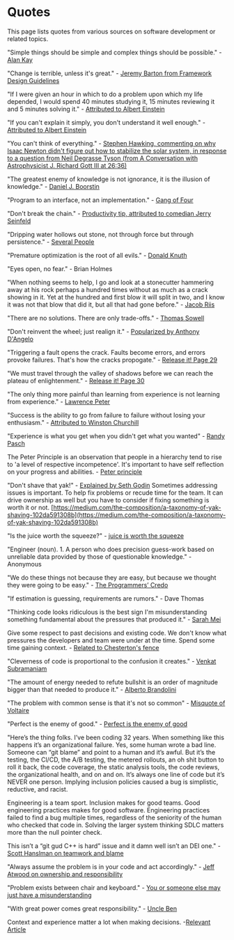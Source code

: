 # Quotes

This page lists quotes from various sources on software development or related topics.

"Simple things should be simple and complex things should be possible." - [Alan Kay](https://www.quora.com/What-is-the-story-behind-Alan-Kay-s-adage-Simple-things-should-be-simple-complex-things-should-be-possible)

"Change is terrible, unless it's great." - [Jeremy Barton from Framework Design Guidelines](https://a.co/d/9tUIaFr)

"If I were given an hour in which to do a problem upon which my life depended, I would spend 40 minutes studying it, 15 minutes reviewing it and 5 minutes solving it." - [Attributed to Albert Einstein](https://quoteinvestigator.com/2014/05/22/solve/)

"If you can't explain it simply, you don't understand it well enough." - [Attributed to Albert Einstein](https://skeptics.stackexchange.com/questions/8742/did-einstein-say-if-you-cant-explain-it-simply-you-dont-understand-it-well-en)

"You can't think of everything." - [Stephen Hawking, commenting on why Isaac Newton didn't figure out how to stabilize the solar system, in response to a question from Neil Degrasse Tyson (from A Conversation with Astrophysicist J. Richard Gott III at 26:36)](https://www.youtube.com/watch?v=VFmHSnnI0OA&t=1596s)

"The greatest enemy of knowledge is not ignorance, it is the illusion of knowledge." - [Daniel J. Boorstin](https://quoteinvestigator.com/2016/07/20/knowledge/)

"Program to an interface, not an implementation." - [Gang of Four](https://en.wikipedia.org/wiki/Design_Patterns#Introduction)

"Don't break the chain." - [Productivity tip, attributed to comedian Jerry Seinfeld](https://lifehacker.com/jerry-seinfelds-productivity-secret-281626)

"Dripping water hollows out stone, not through force but through persistence." - [Several People](https://wist.info/other/26191/)

"Premature optimization is the root of all evils." - [Donald Knuth](https://en.wikipedia.org/wiki/Program_optimization)

"Eyes open, no fear." - Brian Holmes

"When nothing seems to help, I go and look at a stonecutter hammering away at his rock perhaps a hundred times without as much as a crack showing in it. Yet at the hundred and first blow it will split in two, and I know it was not that blow that did it, but all that had gone before." - [Jacob Riis](https://www.poundingtherock.com/pages/the-quote)

"There are no solutions. There are only trade-offs." - [Thomas Sowell](https://www.goodreads.com/quotes/1411380-there-are-no-solutions-there-are-only-trade-offs)

"Don't reinvent the wheel; just realign it." - [Popularized by Anthony D'Angelo](https://en.wikipedia.org/wiki/Reinventing_the_wheel)

"Triggering a fault opens the crack. Faults become errors, and errors provoke failures. That's how the cracks propogate." - [Release it! Page 29](https://pragprog.com/titles/mnee2/release-it-second-edition/)

"We must travel through the valley of shadows before we can reach the plateau of enlightenment." - [Release it! Page 30](https://pragprog.com/titles/mnee2/release-it-second-edition/)

"The only thing more painful than learning from experience is not learning from experience." - [Lawrence Peter](https://quoteinvestigator.com/2017/05/19/experience/)

"Success is the ability to go from failure to failure without losing your enthusiasm." - [Attributed to Winston Churchill](https://quoteinvestigator.com/2014/06/28/success/)

"Experience is what you get when you didn't get what you wanted" - [Randy Pasch](https://www.youtube.com/watch?v=ji5_MqicxSo)

The Peter Principle is an observation that people in a hierarchy tend to rise to 'a level of respective incompetence'. It's important to have self reflection on your progress and abilities. - [Peter principle](https://en.wikipedia.org/wiki/Peter_principle)

"Don't shave that yak!" - [Explained by Seth Godin](https://seths.blog/2005/03/dont_shave_that/)
Sometimes addressing issues is important. To help fix problems or recude time for the team. It can drive ownership as well but you have to consider if fixing something is worth it or not. [https://medium.com/the-composition/a-taxonomy-of-yak-shaving-102da591308b](https://medium.com/the-composition/a-taxonomy-of-yak-shaving-102da591308b)

"Is the juice worth the squeeze?" - [juice is worth the squeeze](https://en.wiktionary.org/wiki/juice_is_worth_the_squeeze)

"Engineer (noun). 1. A person who does precision guess-work based on unreliable data provided by those of questionable knowledge." - Anonymous

"We do these things not because they are easy, but because we thought they were going to be easy." - [The Programmers’ Credo](https://www.reddit.com/r/ProgrammerHumor/comments/etboii/the_programmers_credo/)

"If estimation is guessing, requirements are rumors." - Dave Thomas

"Thinking code looks ridiculous is the best sign I'm misunderstanding something fundamental about the pressures that produced it." - [Sarah Mei](https://x.com/sarahmei/status/595442223170256896)

Give some respect to past decisions and existing code. We don't know what pressures the developers and team were under at the time. Spend some time gaining context. - [Related to Chesterton's fence](https://en.wikipedia.org/wiki/Wikipedia:Chesterton%27s_fence)

"Cleverness of code is proportional to the confusion it creates." - [Venkat Subramaniam](https://x.com/venkat_s/status/1518006880844632066)

"The amount of energy needed to refute bullshit is an order of magnitude bigger than that needed to produce it." - [Alberto Brandolini](https://en.wikipedia.org/wiki/Brandolini%27s_law)

"The problem with common sense is that it's not so common" - [Misquote of Voltaire](https://www.brainyquote.com/quotes/voltaire_106180)

"Perfect is the enemy of good." - [Perfect is the enemy of good](https://en.wikipedia.org/wiki/Perfect_is_the_enemy_of_good)

"Here’s the thing folks. I’ve been coding 32 years. When something like this happens it’s an organizational failure. Yes, some human wrote a bad line. Someone can “git blame” and point to a human and it’s awful. But it’s the testing, the Cl/CD, the A/B testing, the metered rollouts, an oh shit button to roll it back, the code coverage, the static analysis tools, the code reviews, the organizational health, and on and on. It’s always one line of code but it’s NEVER one person. Implying inclusion policies caused a bug is simplistic, reductive, and racist. 

Engineering is a team sport. Inclusion makes for good teams. Good engineering practices makes for good software. Engineering practices failed to find a bug multiple times, regardless of the seniority of the human who checked that code in. Solving the larger system thinking SDLC matters more than the null pointer check. 

This isn’t a “git gud C++ is hard” issue and it damn well isn’t an DEI one." - [Scott Hanslman on teamwork and blame](https://www.linkedin.com/posts/shanselman_crowdstrike-activity-7220428353269350400-DyM4)

"Always assume the problem is in your code and act accordingly." -
[Jeff Atwood on ownership and responsibility](https://blog.codinghorror.com/the-first-rule-of-programming-its-always-your-fault/)

"Problem exists between chair and keyboard." - [You or someone else may just have a misunderstanding](https://en.wiktionary.org/wiki/PEBCAK)

"With great power comes great responsibility." - [Uncle Ben](https://en.wikipedia.org/wiki/With_great_power_comes_great_responsibility)

Context and experience matter a lot when making decisions. -[Relevant Article](https://hbr.org/2020/01/the-elements-of-good-judgment)

